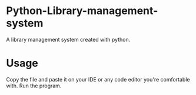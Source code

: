 # Python-Library-management-system

A library management system created with python.

# Usage
Copy the file and paste it on your IDE or any code editor you're comfortable with.
Run the program.
